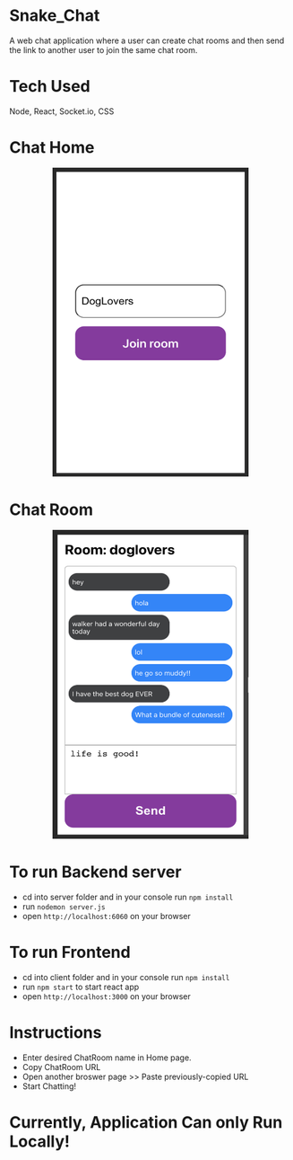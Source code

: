 # Snake_Chat

A web chat application where a user can create chat rooms and then send the link to another user to join the same chat room.

# Tech Used

Node, React, Socket.io, CSS


# Chat Home
<p align="center">
    <img src="/assets/home_chat.png" width="350" height="550">
</p>

# Chat Room
<p align="center">
    <img src="/assets/chat_pic.png" width="350" height="550">
</p>


# To run Backend server
- cd into server folder and in your console run ```npm install```
- run ```nodemon server.js```
- open ```http://localhost:6060``` on your browser

# To run Frontend 
- cd into client folder and in your console run ```npm install```
- run ```npm start``` to start react app
- open ```http://localhost:3000``` on your browser

# Instructions
- Enter desired ChatRoom name in Home page.
- Copy ChatRoom URL 
- Open another broswer page >> Paste previously-copied URL
- Start Chatting! 

# Currently, Application Can only Run Locally!
